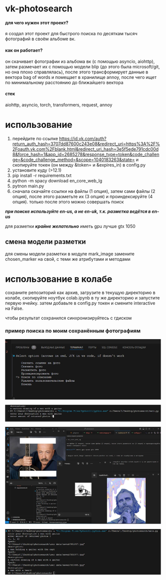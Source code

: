 # vk-photosearch
#### для чего нужен этот проект?
я создал этот проект для быстрого поиска по десяткам тысяч фотографий в своём альбоме вк.

#### как он работает?
он скачивает фотографии из альбома вк (с помощью asyncio, aiohttp), затем размечает их с помощью модели blip (до этого была microsoft/git, но она плохо справлялась), после этого трансформирует данные в вектора bag of words и помещает в хранилище annoy, после чего ищет по минимальному расстоянию до ближайшего вектора

#### стек
aiohttp, asyncio, torch, transformers, request, annoy

# использование
1. перейдите по ссылке https://id.vk.com/auth?return_auth_hash=3707dd87600c243e08&redirect_uri=https%3A%2F%2Foauth.vk.com%2Fblank.html&redirect_uri_hash=3e5f5ede791cdc00d8&force_hash=1&app_id=2685278&response_type=token&code_challenge=&code_challenge_method=&scope=1040183263&state= и скопируйте токен (он между &token= и &expires_in) в config.py
2. установите куду (>12.1)
3. pip install -r requirements.txt
4. python -m spacy download en_core_web_lg
5. pytnon main.py
6. сначала скачайте ссылки на файлы (1 опция), затем сами файлы (2 опция), после этого разметьте их (3 опция) и проиндексируйте (4 опция). только после этого можно совершать поиск

***при поиске используйте en-us, а не en-uk, т.к. разметка ведётся в en-us***

для разметки ***крайне желательно*** иметь gpu лучше gtx 1050

## смена модели разметки
для смены модели разметки в модуле mark_image замените chosen_marker на свой, с теми же атрибутами и методами

# использование в колабе
сохраните репозиторий как архив, загрузите в текущую директорию в колабе, скопируйте ноутбук colab.ipynb в ту же директорию и запустите первую ячейку. затем добавьте в config.py токен и смените interactive на False.

чтобы результат сохранился синхронизируйтесь с гдиском

### пример поиска по моим сохранённым фотографиям

![img1](examples/scr1.jpg)

![img2](examples/scr2.jpg)

![img3](examples/scr3.jpg)

![img4](examples/scr4.jpg)
